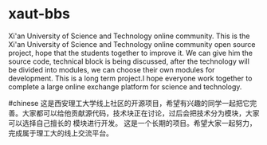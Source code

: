 # xaut-bbs
Xi'an University of Science and Technology online community.
This is the Xi'an University of Science and Technology online community open source project, hope that the students together to improve 
it. We can give him the source code, technical block is being discussed, after the technology will be divided into modules, we can choose 
their own modules for development.
This is a long term project.I hope everyone work together to complete a large online exchange platform for science and technology.

#chinese
这是西安理工大学线上社区的开源项目，希望有兴趣的同学一起把它完善。大家都可以给他贡献源代码，技术块正在讨论，过后会把技术分为模块，大家可以选择自己擅长的
模块进行开发。
这是一个长期的项目。希望大家一起努力，完成属于理工大的线上交流平台。

